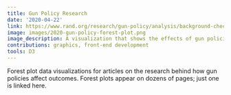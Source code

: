 ```yaml
---
title: Gun Policy Research
date: '2020-04-22'
link: https://www.rand.org/research/gun-policy/analysis/background-checks/violent-crime.html
image: images/2020-gun-policy-forest-plot.png
image_description: A visualization that shows the effects of gun policies on violent crime.
contributions: graphics, front-end development
tools: D3
---
```


Forest plot data visualizations for articles on the research behind how gun policies affect outcomes. Forest plots appear on dozens of pages; just one is linked here.